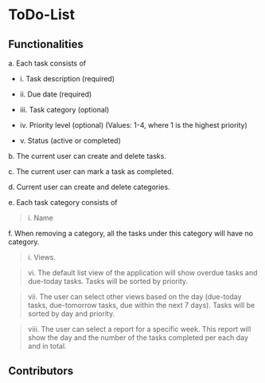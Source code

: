# ToDo-List

## Functionalities
a. Each task consists of

* i. Task description (required)
  
* ii. Due date (required)

* iii. Task category (optional)

* iv. Priority level (optional) (Values: 1-4, where 1 is the highest priority)

* v. Status (active or completed)
  
b. The current user can create and delete tasks.

c. The current user can mark a task as completed.

d. Current user can create and delete categories.

e. Each task category consists of

>i. Name
  
f. When removing a category, all the tasks under this category will have no category.

>i. Views.

>vi. The default list view of the application will show overdue tasks and due-today tasks. Tasks will be sorted by priority.

>vii. The user can select other views based on the day (due-today tasks, due-tomorrow tasks, due within the next 7 days). Tasks will be sorted by day and priority.

>viii. The user can select a report for a specific week. This report will show the day and the number of the tasks completed per each day and in total.

## Contributors

